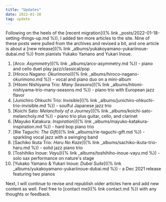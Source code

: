 ```yaml
---
title: "Updates"
date: 2022-01-30
tag: update
---
```


Following on the heels of the [recent migration]({% link _posts/2022-01-18-setting-things-up.md %}), I added ten more articles to the site. Nine of these posts were pulled from the archives and revised a bit, and one article is about a [new release]({% link _albums/yukakoyamano-yukariinoue-dubai.md %}) from pianists Yukako Yamano and Yukari Inoue.

1. [Arco: *Asymmetry*]({% link _albums/arco-asymmetry.md %}) - piano and cello duet play jazz/classical/pop
1. [Hiroco Nagano: *Okurimono*]({% link _albums/hiroco-nagano-okurimono.md %}) - vocal and piano duo on a mini-album
1. [Hitomi Nishiyama Trio: *Many Seasons*]({% link _albums/hitomi-nishiyama-trio-many-seasons.md %}) - piano trio with European jazz flavor
1. [Junichiro Ohkuchi Trio: *Invisible*]({% link _albums/junichiro-ohkuchi-trio-invisible.md %}) - soulful Japanese jazz trio
1. [Koichi Sato: *Melancholy of a Journey*]({% link _albums/koichi-sato-melancholy.md %}) - piano trio plus guitar, cello, and clarinet
1. [Mayuko Katakura: *Inspiration*]({% link _albums/mayuko-katakura-inspiration.md %}) - hard bop piano trio
1. [Rie Taguchi: *The Gift*]({% link _albums/rie-taguchi-gift.md %}) - sparkling vocal jazz with a swinging band
1. [Sachiko Ikuta Trio: *Haru No Kaze*]({% link _albums/sachiko-ikuta-trio-haru.md %}) - solid jazz piano trio
1. [Toshihiko Inoue: *Vayu*]({% link _albums/toshihiho-inoue-vayu.md %}) - solo sax performance on nature's stage
1. [Yukako Yamano & Yukari Inoue: *Dubai Suite*]({% link _albums/yukakoyamano-yukariinoue-dubai.md %}) - a Dec 2021 release featuring two pianos


Next, I will continue to revise and republish older articles here and add new content as well. Feel free to [contact me]({% link contact.md %}) with any thoughts or feedback.
